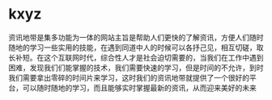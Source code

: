 # kxyz
资讯地带是集多功能为一体的网站主旨是帮助人们更快的了解资讯，方便人们随时随地的学习一些实用的技能，在遇到同道中人的时候可以各抒己见，相互切磋，取长补短。在这个互联网时代，综合性人才是社会迫切需要的，当我们在工作中遇到困难，发现我们们能掌握的技术，我们需要快速的学习，但是时间的不允许，到时我们需要拿出零碎的时间片来学习，这时我们的资讯地带就提供了一个很好的平台，可以随时随地的学习，而且能够实时掌握最新的资讯，从而迎来美好的未来
